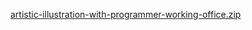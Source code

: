 [artistic-illustration-with-programmer-working-office.zip](https://github.com/Shabnam-Ghorbani/Shabnam-Ghorbani/files/10418604/artistic-illustration-with-programmer-working-office.zip)





 
